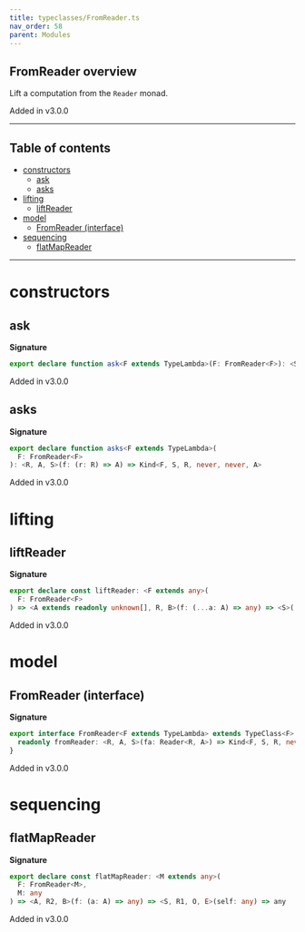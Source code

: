 ```yaml
---
title: typeclasses/FromReader.ts
nav_order: 58
parent: Modules
---
```


## FromReader overview

Lift a computation from the `Reader` monad.

Added in v3.0.0

---

<h2 class="text-delta">Table of contents</h2>

- [constructors](#constructors)
  - [ask](#ask)
  - [asks](#asks)
- [lifting](#lifting)
  - [liftReader](#liftreader)
- [model](#model)
  - [FromReader (interface)](#fromreader-interface)
- [sequencing](#sequencing)
  - [flatMapReader](#flatmapreader)

---

# constructors

## ask

**Signature**

```ts
export declare function ask<F extends TypeLambda>(F: FromReader<F>): <S, R>() => Kind<F, S, R, never, never, R>
```

Added in v3.0.0

## asks

**Signature**

```ts
export declare function asks<F extends TypeLambda>(
  F: FromReader<F>
): <R, A, S>(f: (r: R) => A) => Kind<F, S, R, never, never, A>
```

Added in v3.0.0

# lifting

## liftReader

**Signature**

```ts
export declare const liftReader: <F extends any>(
  F: FromReader<F>
) => <A extends readonly unknown[], R, B>(f: (...a: A) => any) => <S>(...a: A) => any
```

Added in v3.0.0

# model

## FromReader (interface)

**Signature**

```ts
export interface FromReader<F extends TypeLambda> extends TypeClass<F> {
  readonly fromReader: <R, A, S>(fa: Reader<R, A>) => Kind<F, S, R, never, never, A>
}
```

Added in v3.0.0

# sequencing

## flatMapReader

**Signature**

```ts
export declare const flatMapReader: <M extends any>(
  F: FromReader<M>,
  M: any
) => <A, R2, B>(f: (a: A) => any) => <S, R1, O, E>(self: any) => any
```

Added in v3.0.0
